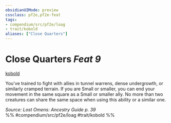 ```yaml
---
obsidianUIMode: preview
cssclass: pf2e,pf2e-feat
tags:
- compendium/src/pf2e/loag
- trait/kobold
aliases: ["Close Quarters"]
---
```

# Close Quarters  *Feat 9*  
[kobold](rules/traits/kobold-b1.md "Kobold Ancestry & Heritage Trait")  


You've trained to fight with allies in tunnel warrens, dense undergrowth, or similarly cramped terrain. If you are Small or smaller, you can end your movement in the same square as a Small or smaller ally. No more than two creatures can share the same space when using this ability or a similar one.

*Source: Lost Omens: Ancestry Guide p. 39*  
%% #compendium/src/pf2e/loag #trait/kobold %%